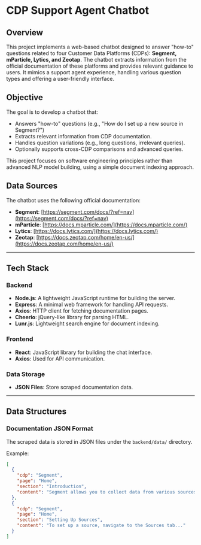 # CDP Support Agent Chatbot

## Overview
This project implements a web-based chatbot designed to answer "how-to" questions related to four Customer Data Platforms (CDPs): **Segment, mParticle, Lytics, and Zeotap**. The chatbot extracts information from the official documentation of these platforms and provides relevant guidance to users. It mimics a support agent experience, handling various question types and offering a user-friendly interface.

## Objective
The goal is to develop a chatbot that:
- Answers "how-to" questions (e.g., "How do I set up a new source in Segment?")
- Extracts relevant information from CDP documentation.
- Handles question variations (e.g., long questions, irrelevant queries).
- Optionally supports cross-CDP comparisons and advanced queries.

This project focuses on software engineering principles rather than advanced NLP model building, using a simple document indexing approach.

## Data Sources
The chatbot uses the following official documentation:

- **Segment**: [https://segment.com/docs/?ref=nav](https://segment.com/docs/?ref=nav)
- **mParticle**: [https://docs.mparticle.com/](https://docs.mparticle.com/)
- **Lytics**: [https://docs.lytics.com/](https://docs.lytics.com/)
- **Zeotap**: [https://docs.zeotap.com/home/en-us/](https://docs.zeotap.com/home/en-us/)

---

## Tech Stack
### Backend
- **Node.js**: A lightweight JavaScript runtime for building the server.
- **Express**: A minimal web framework for handling API requests.
- **Axios**: HTTP client for fetching documentation pages.
- **Cheerio**: jQuery-like library for parsing HTML.
- **Lunr.js**: Lightweight search engine for document indexing.

### Frontend
- **React**: JavaScript library for building the chat interface.
- **Axios**: Used for API communication.

### Data Storage
- **JSON Files**: Store scraped documentation data.

---

## Data Structures
### Documentation JSON Format
The scraped data is stored in JSON files under the `backend/data/` directory.

Example:
```json
[
  {
    "cdp": "Segment",
    "page": "Home",
    "section": "Introduction",
    "content": "Segment allows you to collect data from various sources..."
  },
  {
    "cdp": "Segment",
    "page": "Home",
    "section": "Setting Up Sources",
    "content": "To set up a source, navigate to the Sources tab..."
  }
]
